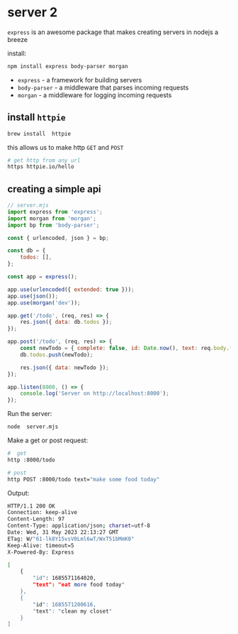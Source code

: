 # server 2

`express` is an awesome package that makes creating servers in nodejs a breeze

install:

```zsh
npm install express body-parser morgan
```

- `express` - a framework for building servers
- `body-parser` - a middleware that parses incoming requests
- `morgan` - a middleware for logging incoming requests

## install `httpie`

```zsh
brew install  httpie
```

this allows us to make http `GET` and `POST`

```zsh
# get http from any url
https httpie.io/hello
```

## creating a simple api

```js
// server.mjs
import express from 'express';
import morgan from 'morgan';
import bp from 'body-parser';

const { urlencoded, json } = bp;

const db = {
	todos: [],
};

const app = express();

app.use(urlencoded({ extended: true }));
app.use(json());
app.use(morgan('dev'));

app.get('/todo', (req, res) => {
	res.json({ data: db.todos });
});

app.post('/todo', (req, res) => {
	const newTodo = { complete: false, id: Date.now(), text: req.body.text };
	db.todos.push(newTodo);

	res.json({ data: newTodo });
});

app.listen(8000, () => {
	console.log('Server on http://localhost:8000');
});
```

Run the server:

```zsh
node  server.mjs
```

Make a get or post request:

```zsh
#  get
http :8000/todo

# post
http POST :8000/todo text="make some food today"
```

Output:

```zsh
HTTP/1.1 200 OK
Connection: keep-alive
Content-Length: 97
Content-Type: application/json; charset=utf-8
Date: Wed, 31 May 2023 22:13:27 GMT
ETag: W/"61-lk8Y15vsV0Lml6wT/WxT51bMmK0"
Keep-Alive: timeout=5
X-Powered-By: Express

[
    {
        "id": 1685571164020,
        "text": "eat more food today"
    },
    {
        "id": 1685571200616,
        "text": "clean my closet"
    }
]
```
